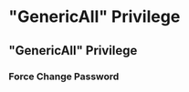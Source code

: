 # "GenericAll" Privilege

## "GenericAll" Privilege

### Force Change Password&#x20;

####

####



####



